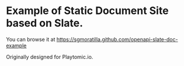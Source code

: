 # Example of Static Document Site based on Slate.

You can browse it at https://sgmoratilla.github.com/openapi-slate-doc-example

Originally designed for Playtomic.io.
